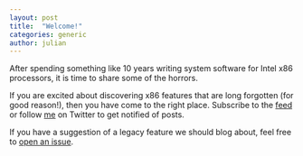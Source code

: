 ```yaml
---
layout: post
title:  "Welcome!"
categories: generic
author: julian
---
```


After spending something like 10 years writing system software for Intel x86
processors, it is time to share some of the horrors.

If you are excited about discovering x86 features that are long forgotten (for
good reason!), then you have come to the right place. Subscribe to the
[feed][feed] or follow [me][twitter] on Twitter to get notified of posts.

If you have a suggestion of a legacy feature we should blog about, feel free to
[open an issue][newissue].

[feed]: /feed.xml
[twitter]: https://twitter.com/blitzclone
[newissue]: https://github.com/blitz/x86.lol/issues/new
